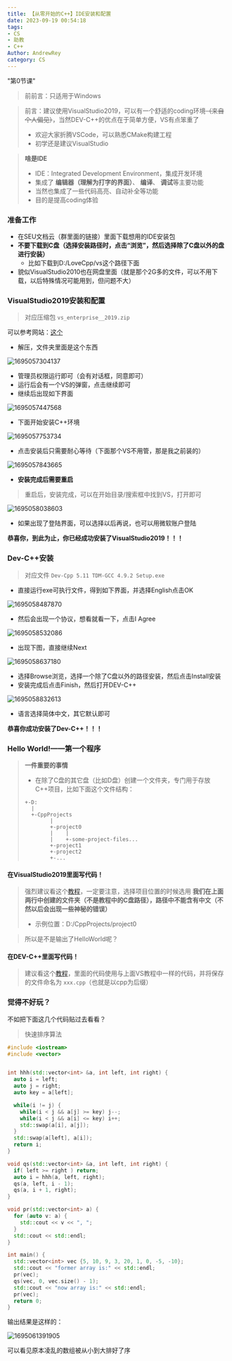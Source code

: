 ```yaml
---
title: 【从零开始的C++】IDE安装和配置
date: 2023-09-19 00:54:18
tags: 
- CS
- 助教
- C++
Author: AndrewRey
category: CS
---
```

"第0节课"

<!--more-->

> 前前言：只适用于Windows

> 前言：建议使用VisualStudio2019，可以有一个舒适的coding环境~~（来自个人偏见）~~，当然DEV-C++的优点在于简单方便，VS有点笨重了
>
> - 欢迎大家折腾VSCode，可以熟悉CMake构建工程
> - 初学还是建议VisualStudio

> **啥是IDE**
>
> - IDE：Integrated Development Environment，集成开发环境
> - 集成了 **编辑器（理解为打字的界面）**、 **编译**、 **调试**等主要功能
> - 当然也集成了一些代码高亮、自动补全等功能
> - 目的是提高coding体验

### 准备工作

- 在SEU文档云（群里面的链接）里面下载想用的IDE安装包
- **不要下载到C盘（选择安装路径时，点击“浏览”，然后选择除了C盘以外的盘进行安装）**
  - 比如下载到D:/LoveCpp/vs这个路径下面
- 貌似VisualStudio2010也在网盘里面（就是那个2G多的文件，可以不用下载，以后特殊情况可能用到，但问题不大）

### VisualStudio2019安装和配置

> 对应压缩包 `vs_enterprise__2019.zip`

可以参考网站：[这个](https://blog.csdn.net/InnerPeaceHQ/article/details/121716088)

- 解压，文件夹里面是这个东西

![1695057304137](1695057304137.png)

- 管理员权限运行即可（会有对话框，同意即可）
- 运行后会有一个VS的弹窗，点击继续即可
- 继续后出现如下界面

![1695057447568](1695057447568.png)

- 下面开始安装C++环境

![1695057753734](1695057753734.png)

- 点击安装后只需要耐心等待（下面那个VS不用管，那是我之前装的）

![1695057843665](1695057843665.png)

- **安装完成后需要重启**

> 重启后，安装完成，可以在开始目录/搜索框中找到VS，打开即可

![1695058038603](1695058038603.png)

- 如果出现了登陆界面，可以选择以后再说，也可以用微软账户登陆

**恭喜你，到此为止，你已经成功安装了VisualStudio2019！！！**

### Dev-C++安装

> 对应文件 `Dev-Cpp 5.11 TDM-GCC 4.9.2 Setup.exe`

- 直接运行exe可执行文件，得到如下界面，并选择English点击OK

![1695058487870](1695058487870.png)

- 然后会出现一个协议，想看就看一下，点击I Agree

![1695058532086](1695058532086.png)

- 出现下图，直接继续Next

![1695058637180](1695058637180.png)

- 选择Browse浏览，选择一个除了C盘以外的路径安装，然后点击Install安装
- 安装完成后点击Finish，然后打开DEV-C++

![1695058832613](1695058832613.png)

- 语言选择简体中文，其它默认即可

**恭喜你成功安装了Dev-C++！！！**

### Hello World!——第一个程序

> **一件重要的事情**
>
> - 在除了C盘的其它盘（比如D盘）创建一个文件夹，专门用于存放C++项目，比如下面这个文件结构：
>
> ```
> +-D:
>   |
>   +-CppProjects
>         |
>         +-project0
>         |    |
>         |    +-some-project-files...
>         +-project1
>         +-project2
>         +-...
> ```

#### 在VisualStudio2019里面写代码！

> 强烈建议看这个[教程](https://blog.csdn.net/BaoITcore/article/details/129440505)，一定要注意，选择项目位置的时候选用 **我们在上面两行中创建的文件夹（不是教程中的C盘路径），路径中不能含有中文（不然以后会出现一些神秘的错误）**
>
> - 示例位置：D:/CppProjects/project0

> 所以是不是输出了HelloWorld呢？

#### 在DEV-C++里面写代码！

> 建议看这个[教程](http://c.biancheng.net/view/462.html)，里面的代码使用与上面VS教程中一样的代码，并将保存的文件命名为 `xxx.cpp`（也就是以cpp为后缀）

### 觉得不好玩？

不如把下面这几个代码贴过去看看？

> 快速排序算法

```c++
#include <iostream>
#include <vector>


int hhh(std::vector<int> &a, int left, int right) {
  auto i = left;
  auto j = right;
  auto key = a[left];

  while(i != j) {
    while(i < j && a[j] >= key) j--;
    while(i < j && a[i] <= key) i++;
    std::swap(a[i], a[j]);
  }
  std::swap(a[left], a[i]);                                
  return i;
}

void qs(std::vector<int> &a, int left, int right) {
  if( left >= right ) return;
  auto i = hhh(a, left, right);
  qs(a, left, i - 1);
  qs(a, i + 1, right);
}

void pr(std::vector<int> a) {
  for (auto v: a) {
    std::cout << v << ", ";
  }
  std::cout << std::endl;
}

int main() {
  std::vector<int> vec {5, 10, 9, 3, 20, 1, 0, -5, -10};
  std::cout << "former array is:" << std::endl;
  pr(vec);
  qs(vec, 0, vec.size() - 1);
  std::cout << "now array is:" << std::endl;
  pr(vec);
  return 0;
}

```

输出结果是这样的：

![1695061391905](1695061391905.png)

可以看见原本凌乱的数组被从小到大排好了序
